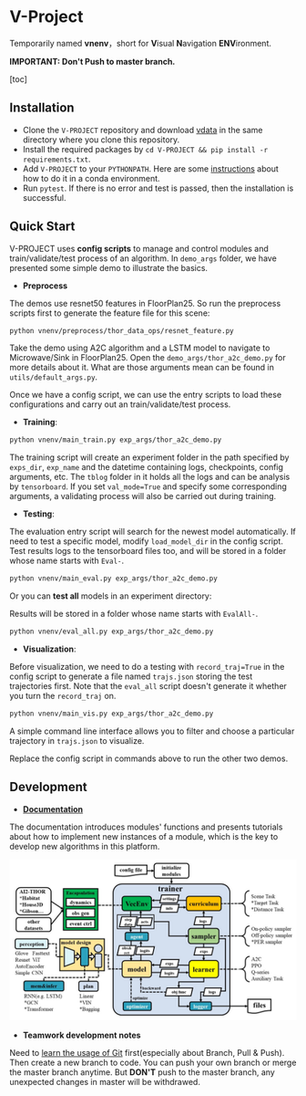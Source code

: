 # V-Project

Temporarily named **vnenv**，short for **V**isual **N**avigation **ENV**ironment.

**IMPORTANT: Don't Push to master branch.**

[toc]

## Installation

- Clone the `V-PROJECT` repository and download [vdata]() in the same directory where you clone this repository.
- Install the required packages by `cd V-PROJECT && pip install -r requirements.txt`.
- Add `V-PROJECT` to your `PYTHONPATH`. Here are some [instructions](https://conda.io/projects/conda/en/latest/user-guide/tasks/manage-environments.html#macos-and-linux) about how to do it in a conda environment.
- Run `pytest`. If there is no error and test is passed, then the installation is successful.

## Quick Start

V-PROJECT uses **config scripts** to manage and control modules and train/validate/test process of an algorithm. In `demo_args` folder, we have presented some simple demo to illustrate the basics.

- **Preprocess**

The demos use resnet50 features in FloorPlan25. So run the preprocess scripts first to generate the feature file for this scene:

```bash
python vnenv/preprocess/thor_data_ops/resnet_feature.py
```

Take the demo using A2C algorithm and a LSTM model to navigate to Microwave/Sink in FloorPlan25. Open the `demo_args/thor_a2c_demo.py` for more details about it. What are those arguments mean can be found in `utils/default_args.py`.

Once we have a config script, we can use the entry scripts to load these configurations and carry out an train/validate/test process.

- **Training**:

```bash
python vnenv/main_train.py exp_args/thor_a2c_demo.py
```

The training script will create an experiment folder in the path specified by `exps_dir`, `exp_name` and the datetime containing logs, checkpoints, config arguments,  etc. The `tblog` folder in it holds all the logs and can be analysis by `tensorboard`. If you set `val_mode=True` and specify some corresponding arguments, a validating process will also be carried out during training.

- **Testing**:

The evaluation entry script will search for the newest model automatically. If need to test a specific model, modify `load_model_dir` in the config script. Test results logs to the tensorboard files too, and will be stored in a folder whose name starts with `Eval-`.

```bash
python vnenv/main_eval.py exp_args/thor_a2c_demo.py
```

Or you can **test all** models in an experiment directory:

Results will be stored in a folder whose name starts with `EvalAll-`.

```bash
python vnenv/eval_all.py exp_args/thor_a2c_demo.py
```

- **Visualization**:

Before visualization, we need to do a testing with `record_traj=True` in the config script to generate a file named `trajs.json` storing the test trajectories first. Note that the `eval_all` script doesn't generate it whether you turn the `record_traj` on.

```bash
python vnenv/main_vis.py exp_args/thor_a2c_demo.py
```

A simple command line interface allows you to filter and choose a particular trajectory in `trajs.json` to visualize. 

Replace the config script in commands above to run the other two demos.

## Development

- [**Documentation**]()

The documentation introduces modules' functions and presents tutorials about how to implement new instances of a module, which is the key to develop new algorithms in this platform.

![framework](.\pics\framework.jpg)

- **Teamwork development notes**

Need to [learn the usage of Git](https://learngitbranching.js.org/?locale=zh_CN) first(especially about Branch, Pull & Push). Then create a new branch to code. You can push your own branch or merge the master branch anytime. But **DON'T** push to the master branch, any unexpected changes in master will be withdrawed.

